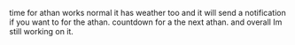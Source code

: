 time for athan works normal it has weather too and it will send a notification if you want to for the athan.  countdown for a the next athan. and overall Im still working  on it. 
